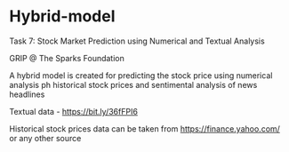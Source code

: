 # Hybrid-model
Task 7: Stock Market Prediction using Numerical and Textual Analysis

GRIP @ The Sparks Foundation

A hybrid model is created for predicting the stock price using numerical analysis ph historical stock prices and sentimental analysis of news headlines

Textual data - https://bit.ly/36fFPI6

Historical stock prices data can be taken from https://finance.yahoo.com/ or any other source
